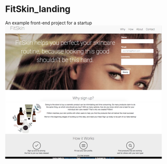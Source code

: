 # FitSkin_landing
An example front-end project for a startup
![alt tag](images/FitSkin_landing_1:2.png)
![alt tag](images/FitSkin_landing_2:2.png)